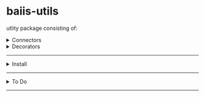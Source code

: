 # baiis-utils
utlity package consisting of: 

<details>
    <summary>Connectors</summary>

    - databases
        - postgres
            - get_postgres_conn_from_env()  

</details>

<details>
    <summary>Decorators</summary>

    - logging
        - log_performance_time() 

</details>

***

<details>
    <summary>Install</summary>  

    - install 
        - w/ pip
            - pip install git+https://github.com/codebaiis/baiis-utils.git  

    - build package wheel:
        ```
        python setup.py bdist_wheel
        ```

</details>

***

<details>
    <summary>To Do</summary>

    - 

</details>


***


